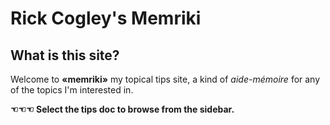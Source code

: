 # Rick Cogley's Memriki

## What is this site?

Welcome to **«memriki»** my topical tips site, a kind of _aide-mémoire_ for any of the topics I'm interested in.  
  
**☜☜☜ Select the tips doc to browse from the sidebar.** 
